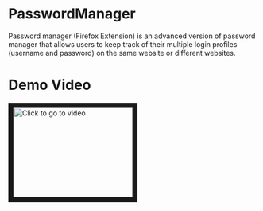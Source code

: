 # PasswordManager 
Password manager (Firefox Extension) is an advanced version of password manager that allows users to keep track of their multiple login profiles (username and password) on the same website or different websites.

<h1>Demo Video</h1>
<a href="https://youtu.be/fGx-AwvN53M" target="_blank"><img src="" 
alt="Click to go to video" width="240" height="180" border="10" /></a>
